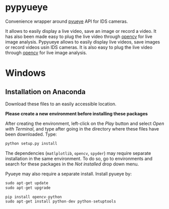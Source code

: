 # pypyueye

Convenience wrapper around [pyueye](https://pypi.python.org/pypi/pyueye) API for IDS cameras.

It allows to easily display a live video, save an image or record a video.
It has also been made easy to plug the live video through [opencv](https://opencv.org/) for live image analysis.
Pypyueye allows to easily display live videos, save images or record videos usin IDS cameras.
It is also easy to plug the live video through [opencv](https://opencv.org/) for live image analysis.

# Windows
## Installation on Anaconda

Download these files to an easily accessible location.

**Please create a new environment before installing these packages**

After creating the environment, left-click on the _Play_ button and select _Open with Terminal_, and type after going in the directory where these files have been downloaded. Type:

```Python
python setup.py install
```
The dependencies (`matlplotlib`, `opencv`, `spyder`) may require separate installation in the same environment. To do so, go to environments and search for these packages in the _Not installed_ drop down menu.

Pyueye may also require a separate install. Install pyueye by:


```Python
sudo apt-get update
sudo apt-get upgrade
```

```Python
pip install opencv-python
sudo apt-get install python-dev python-setuptools 
```
